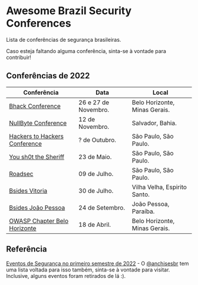 # Awesome Brazil Security Conferences 

 Lista de conferências de segurança brasileiras.

Caso esteja faltando alguma conferência, sinta-se à vontade para contribuir!

## Conferências de 2022

| Conferência | Data | Local | 
| ----------- | ----------- | ----------- |
| [Bhack Conference](https://bhack.com.br/) | 26 e 27 de Novembro. | Belo Horizonte, Minas Gerais. |
| [NullByte Conference](https://www.nullbyte-con.org/) | 12 de Novembro. | Salvador, Bahia. |
| [Hackers to Hackers Conference](https://www.h2hc.com.br/h2hc/pt/) | ? de Outubro. | São Paulo, São Paulo. |
| [You sh0t the Sheriff](https://www.ysts.org/) | 23 de Maio. | São Paulo, São Paulo. |
| [Roadsec](https://www.roadsec.com.br/) | 09 de Julho. | São Paulo, São Paulo. |
| [Bsides Vitoria](https://bit.ly/cfpbsidesvitoria2022) | 30 de Julho. | Vilha Velha, Espirito Santo. |
| [Bsides João Pessoa](https://www.bsidesjp.com.br/) | 24 de Setembro. | João Pessoa, Paraíba. |
| [OWASP Chapter Belo Horizonte](https://www.meetup.com/pt-BR/OWASP-Belo-Horizonte-Chapter/events/285130768/) | 18 de Abril. | Belo Horizonte, Minas Gerais. |
## Referência

[Eventos de Segurança no primeiro semestre de 2022](https://anchisesbr.blogspot.com/2022/02/seguranca-eventos-de-seguranca-no.html) - O [@anchisesbr](https://twitter.com/anchisesbr) tem uma lista voltada para isso também, sinta-se à vontade para visitar. Inclusive, alguns eventos foram retirados de lá :).

